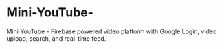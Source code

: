 # Mini-YouTube-
Mini YouTube - Firebase powered video platform with Google Login, video upload, search, and real-time feed.
